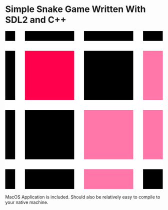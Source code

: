 # Simple Snake Game Written With SDL2 and C++
![Icon](icon.png)

MacOS Application is included. Should also be relatively easy to compile to your native machine.
